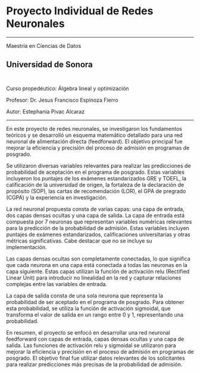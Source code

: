 # Proyecto Individual de Redes Neuronales

---
Maestría en Ciencias de Datos

Universidad de Sonora
<br> <br>
---

Curso propedéutico: Álgebra lineal y optimización

Profesor: Dr. Jesus Francisco Espinoza Fierro

Autor: Estephania Pivac Alcaraz

---

En este proyecto de redes neuronales, se investigaron los fundamentos teóricos y se desarrolló un esquema matemático detallado para una red neuronal de alimentación directa (feedforward). El objetivo principal fue mejorar la eficiencia y precisión del proceso de admisión en programas de posgrado.

Se utilizaron diversas variables relevantes para realizar las predicciones de probabilidad de aceptación en el programa de posgrado. Estas variables incluyeron los puntajes de los exámenes estandarizados GRE y TOEFL, la calificación de la universidad de origen, la fortaleza de la declaración de propósito (SOP), las cartas de recomendación (LOR), el GPA de pregrado (CGPA) y la experiencia en investigación.

La red neuronal propuesta consta de varias capas: una capa de entrada, dos capas densas ocultas y una capa de salida. La capa de entrada está compuesta por 7 neuronas que representan variables numéricas relevantes para la predicción de la probabilidad de admisión. Estas variables incluyen puntajes de exámenes estandarizados, calificaciones universitarias y otras métricas significativas. Cabe destacar que no se incluye su implementación.

Las capas densas ocultas son completamente conectadas, lo que significa que cada neurona en una capa está conectada a todas las neuronas en la capa siguiente. Estas capas utilizan la función de activación relu (Rectified Linear Unit) para introducir no linealidad en la red y capturar relaciones complejas entre las variables de entrada.

La capa de salida consta de una sola neurona que representa la probabilidad de ser aceptado en el programa de posgrado. Para obtener esta probabilidad, se utiliza la función de activación sigmoidal, que transforma el valor de salida en un rango entre 0 y 1, representando una probabilidad.

En resumen, el proyecto se enfocó en desarrollar una red neuronal feedforward con capas de entrada, capas densas ocultas y una capa de salida. Las funciones de activación relu y sigmoidal se utilizaron para mejorar la eficiencia y precisión en el proceso de admisión en programas de posgrado. El objetivo final fue utilizar datos relevantes de los solicitantes para realizar predicciones más precisas de la probabilidad de admisión.
